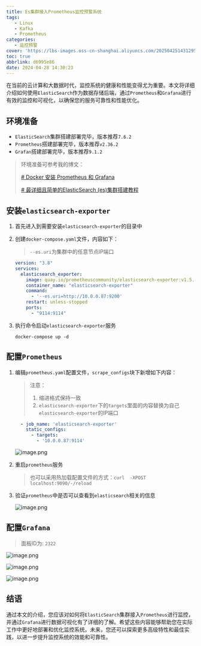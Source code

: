 ```yaml
---
title: Es集群接入Prometheus监控预警系统
tags:
   - Linux
   - Kafka
   - Prometheus
categories:
   - 监控预警
cover: 'https://lbs-images.oss-cn-shanghai.aliyuncs.com/20250425143129514.png'
toc: true
abbrlink: d6995e86
date: 2024-04-28 14:30:23
---
```


在当前的云计算和大数据时代，监控系统的健康和性能变得尤为重要。本文将详细介绍如何使用`ElasticSearch`作为数据存储后端，通过`Prometheus`和`Grafana`进行有效的监控和可视化，以确保您的服务可靠性和性能优化。

<!-- more -->

## 环境准备

- `ElasticSearch`集群搭建部署完毕，版本推荐`7.6.2`
- `Prometheus`搭建部署完毕，版本推荐`v2.36.2`
- `Grafan`搭建部署完毕，版本推荐`9.1.2`

> 环境准备可参考我的博文：
>
> [# Docker 安装 Prometheus 和 Grafana](https://juejin.cn/post/7360629255258046475)
>
> [# 最详细且简单的ElasticSearch (es)集群搭建教程](https://juejin.cn/post/7358109207994646539)

## 安装`elasticsearch-exporter`

1. 首先进入到需要安装`elasticsearch-exporter`的目录中

2. 创建`docker-compose.yaml`文件，内容如下：

   > `--es.uri`为集群中的任意节点IP端口

    ```yaml
    version: "3.8"
    services:
      elasticsearch_exporter:
        image: quay.io/prometheuscommunity/elasticsearch-exporter:v1.5.0
        container_name: "elasticsearch-exporter"
        command:
          - '--es.uri=http://10.0.0.87:9200'
        restart: unless-stopped
        ports:
          - "9114:9114"
    ```

3. 执行命令启动`elasticsearch-exporter`服务
    ```shell
    docker-compose up -d
    ```

## 配置`Prometheus`

1. 编辑`prometheus.yaml`配置文件，`scrape_configs`块下新增如下内容：

   > 注意：
   > 1. 缩进格式保持一致
   > 2. `elasticsearch-exporter`下的`targets`里面的内容替换为自己`elasticsearch-exporter`的IP端口

    ```yaml
      - job_name: 'elasticsearch-exporter'
        static_configs:
          - targets:
            - '10.0.0.87:9114'
    ```

   ![image.png](https://lbs-images.oss-cn-shanghai.aliyuncs.com/202504260111352.png)

2. 重启`prometheus`服务
   > 也可以采用热加载配置文件的方式：`curl  -XPOST localhost:9090/-/reload
   > `

3. 验证`prometheus`中是否可以查看到`elasticsearch`相关的信息

   ![image.png](https://lbs-images.oss-cn-shanghai.aliyuncs.com/202504260111387.png)

## 配置`Grafana`

> 面板ID为: `2322`

![image.png](https://lbs-images.oss-cn-shanghai.aliyuncs.com/202504260111339.png)

![image.png](https://lbs-images.oss-cn-shanghai.aliyuncs.com/202504260111371.png)

![image.png](https://lbs-images.oss-cn-shanghai.aliyuncs.com/202504260111421.png)


## 结语

通过本文的介绍，您应该对如何将`ElasticSearch`集群接入`Prometheus`进行监控，并通过`Grafana`进行数据可视化有了详细的了解。希望这些内容能够帮助您在实际工作中更好地部署和优化监控系统。未来，您还可以探索更多高级特性和最佳实践，以进一步提升监控系统的效能和可靠性。